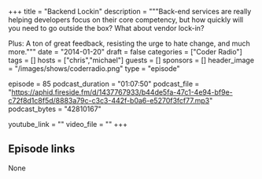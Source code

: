 +++
title = "Backend Lockin"
description = """Back-end services are really helping developers focus on their core competency, but how quickly will you need to go outside the box? What about vendor lock-in?

Plus: A ton of great feedback, resisting the urge to hate change, and much more."""
date = "2014-01-20"
draft = false
categories = ["Coder Radio"]
tags = []
hosts = ["chris","michael"]
guests = []
sponsors = []
header_image = "/images/shows/coderradio.png"
type = "episode"

episode = 85
podcast_duration = "01:07:50"
podcast_file = "https://aphid.fireside.fm/d/1437767933/b44de5fa-47c1-4e94-bf9e-c72f8d1c8f5d/8883a79c-c3c3-442f-b0a6-e5270f3fcf77.mp3"
podcast_bytes = "42810167"

youtube_link = ""
video_file = ""
+++

## Episode links

None


